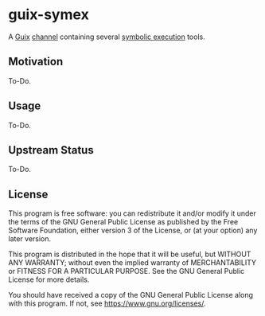 # guix-symex

A [Guix] [channel] containing several [symbolic execution] tools.

## Motivation

To-Do.

## Usage

To-Do.

## Upstream Status

To-Do.

## License

This program is free software: you can redistribute it and/or modify it
under the terms of the GNU General Public License as published by the
Free Software Foundation, either version 3 of the License, or (at your
option) any later version.

This program is distributed in the hope that it will be useful, but
WITHOUT ANY WARRANTY; without even the implied warranty of
MERCHANTABILITY or FITNESS FOR A PARTICULAR PURPOSE. See the GNU General
Public License for more details.

You should have received a copy of the GNU General Public License along
with this program. If not, see <https://www.gnu.org/licenses/>.

[Guix]: https://guix.gnu.org
[channel]: https://guix.gnu.org/en/manual/devel/en/guix.html#Channels
[symbolic execution]: https://en.wikipedia.org/wiki/Symbolic_execution
